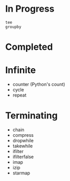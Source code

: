 In Progress
===========
    tee
    groupby

Completed
=========
Infinite
========
- counter (Python's count)
- cycle
- repeat

Terminating
===========
- chain
- compress
- dropwhile
- takewhile
- ifilter
- ifilterfalse
- imap
- izip
- starmap
